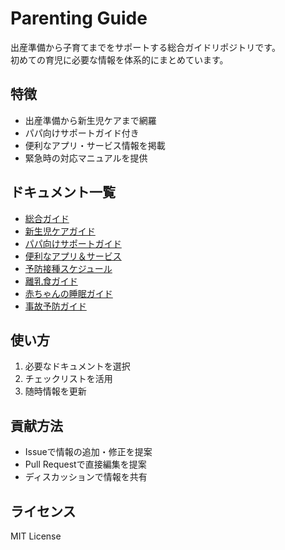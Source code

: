 # Parenting Guide

出産準備から子育てまでをサポートする総合ガイドリポジトリです。  
初めての育児に必要な情報を体系的にまとめています。

## 特徴
- 出産準備から新生児ケアまで網羅
- パパ向けサポートガイド付き
- 便利なアプリ・サービス情報を掲載
- 緊急時の対応マニュアルを提供

## ドキュメント一覧
- [総合ガイド](./docs/general_guide.md)
- [新生児ケアガイド](./checklists/newborn_care.md)
- [パパ向けサポートガイド](./docs/dad_support_guide.md)
- [便利なアプリ＆サービス](./resources/useful_apps_services.md)
- [予防接種スケジュール](./docs/vaccination_schedule.md)
- [離乳食ガイド](./docs/weaning_guide.md)
- [赤ちゃんの睡眠ガイド](./docs/baby_sleep_guide.md)
- [事故予防ガイド](./docs/accident_prevention.md)

## 使い方
1. 必要なドキュメントを選択
2. チェックリストを活用
3. 随時情報を更新

## 貢献方法
- Issueで情報の追加・修正を提案
- Pull Requestで直接編集を提案
- ディスカッションで情報を共有

## ライセンス
MIT License